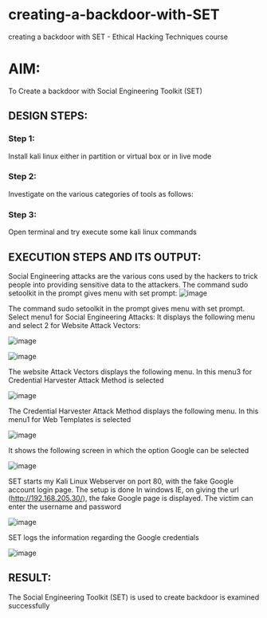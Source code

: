 # creating-a-backdoor-with-SET
creating a backdoor with SET - Ethical Hacking Techniques course

# AIM:
To Create a backdoor with Social Engineering Toolkit (SET)

## DESIGN STEPS:

### Step 1:

Install kali linux either in partition or virtual box or in live mode


### Step 2:

Investigate on the various categories of tools as follows:

### Step 3:

Open terminal and try execute some kali linux commands

## EXECUTION STEPS AND ITS OUTPUT:
Social Engineering attacks are the various cons used by the hackers to trick people into providing sensitive data to the attackers. The command sudo setoolkit in the prompt gives menu with set prompt:
![image](https://github.com/user-attachments/assets/1fa3e0c3-fa6a-4903-a816-d2aa4e19c259)


The command sudo setoolkit in the prompt gives menu with set prompt. Select menu1 for Social Engineering Attacks:
It displays the following menu and select 2 for Website Attack Vectors: 

![image](https://github.com/user-attachments/assets/e8d46f04-8b16-4b21-bae8-ff9632762db5)

![image](https://github.com/user-attachments/assets/0bcb9ed9-3374-4366-a323-52a840ad0cb6)

The website Attack Vectors displays the following menu. In this menu3 for Credential Harvester Attack Method is selected

![image](https://github.com/user-attachments/assets/fdaf13ad-e820-46c3-a6a6-8373223afd81)


The Credential Harvester Attack Method displays the following menu. In this menu1 for Web Templates is selected

![image](https://github.com/user-attachments/assets/634b9f54-0aab-462b-b00e-e1af0f461b7a)


It shows the following screen in which the option Google can be selected

![image](https://github.com/user-attachments/assets/92e501b4-43ee-46dc-9584-093918f55d9a)


SET starts my Kali Linux Webserver on port 80, with the fake Google account login page. The setup is done
In windows IE, on giving the url (http://192.168.205.30/), the fake Google page is displayed. The victim can enter the username and password

![image](https://github.com/user-attachments/assets/75658bb9-5490-4993-8a4a-8c64641c2072)


SET logs the information regarding the Google credentials

![image](https://github.com/user-attachments/assets/4cc38c80-d5d3-4226-80ea-c35d49701b55)






## RESULT:
The Social Engineering Toolkit (SET) is used to create backdoor is  examined successfully

